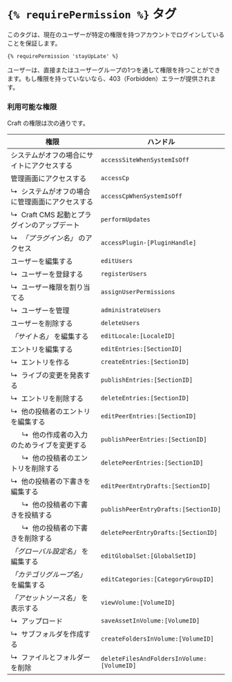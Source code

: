 # `{% requirePermission %}` タグ

このタグは、現在のユーザーが特定の権限を持つアカウントでログインしていることを保証します。

```twig
{% requirePermission 'stayUpLate' %}
```

ユーザーは、直接またはユーザーグループの1つを通して権限を持つことができます。もし権限を持っていないなら、403（Forbidden）エラーが提供されます。

### 利用可能な権限

Craft の権限は次の通りです。

| 権限 | ハンドル |
| ---------- | ------ |
| システムがオフの場合にサイトにアクセスする | `accessSiteWhenSystemIsOff` |
| 管理画面にアクセスする | `accessCp` |
| ↳  システムがオフの場合に管理画面にアクセスする | `accessCpWhenSystemIsOff` |
| ↳  Craft CMS 起動とプラグインのアップデート | `performUpdates` |
| ↳  _「プラグイン名」_ のアクセス  | `accessPlugin-[PluginHandle]` |
| ユーザーを編集する | `editUsers` |
| ↳  ユーザーを登録する | `registerUsers` |
| ↳  ユーザー権限を割り当てる | `assignUserPermissions` |
| ↳  ユーザーを管理 | `administrateUsers` |
| ユーザーを削除する | `deleteUsers` |
| _「サイト名」_ を編集する | `editLocale:[LocaleID]` |
| エントリを編集する | `editEntries:[SectionID]` |
| ↳  エントリを作る | `createEntries:[SectionID]` |
| ↳  ライブの変更を発表する | `publishEntries:[SectionID]` |
| ↳  エントリを削除する | `deleteEntries:[SectionID]` |
| ↳  他の投稿者のエントリを編集する | `editPeerEntries:[SectionID]` |
|       ↳  他の作成者の入力のためライブを変更する | `publishPeerEntries:[SectionID]` |
|       ↳  他の投稿者のエントリを削除する | `deletePeerEntries:[SectionID]` |
| ↳  他の投稿者の下書きを編集する | `editPeerEntryDrafts:[SectionID]` |
|       ↳  他の投稿者の下書きを投稿する | `publishPeerEntryDrafts:[SectionID]` |
|       ↳  他の投稿者の下書きを削除する | `deletePeerEntryDrafts:[SectionID]` |
| _「グローバル設定名」_ を編集する | `editGlobalSet:[GlobalSetID]` |
| _「カテゴリグループ名」_ を編集する | `editCategories:[CategoryGroupID]` |
| _「アセットソース名」_ を表示する | `viewVolume:[VolumeID]` |
| ↳  アップロード | `saveAssetInVolume:[VolumeID]` |
| ↳  サブフォルダを作成する | `createFoldersInVolume:[VolumeID]` |
| ↳  ファイルとフォルダーを削除 | `deleteFilesAndFoldersInVolume:[VolumeID]` |

